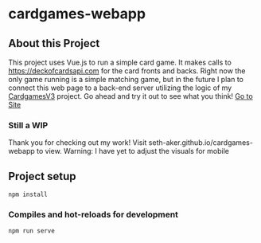 # cardgames-webapp

## About this Project
This project uses Vue.js to run a simple card game. It makes calls to https://deckofcardsapi.com for the card fronts and backs. Right now the only game running is a simple matching game, but in the future I plan to connect this web page to a back-end server utilizing the logic of my [CardgamesV3](https://github.com/seth-aker/Cardgames_v3) project. Go ahead and try it out to see what you think! [Go to Site](https://cardgames-webapp.vercel.app/)

### Still a WIP
Thank you for checking out my work! Visit seth-aker.github.io/cardgames-webapp to view. Warning: I have yet to adjust the visuals for mobile


## Project setup
```
npm install
```

### Compiles and hot-reloads for development
```
npm run serve
```


